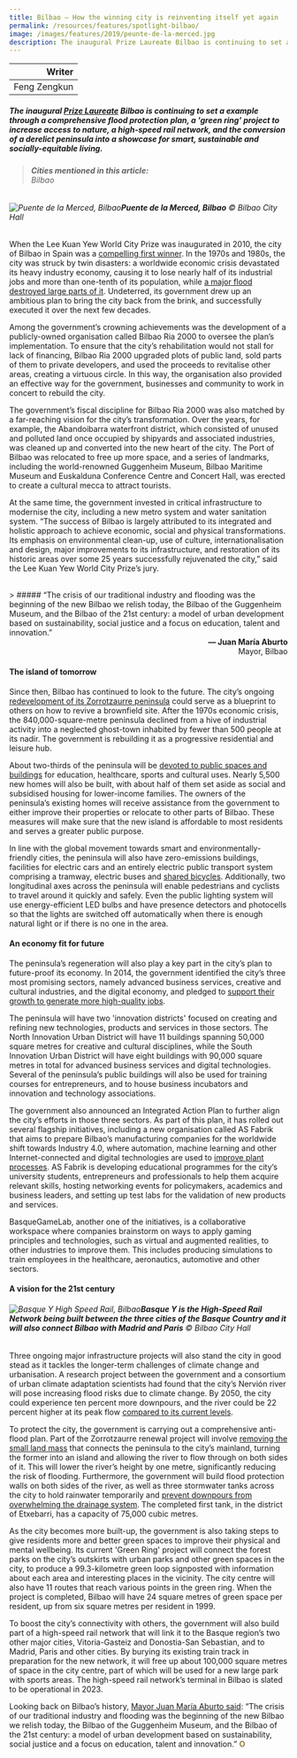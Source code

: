 ```yaml
---
title: Bilbao — How the winning city is reinventing itself yet again
permalink: /resources/features/spotlight-bilbao/
image: /images/features/2019/peunte-de-la-merced.jpg
description: The inaugural Prize Laureate Bilbao is continuing to set a example through a comprehensive flood protection plan, a 'green ring' project to increase access to nature, a high-speed rail network, and the conversion of a derelict peninsula into a showcase for smart, sustainable and socially-equitable living.
---
```


| Writer |
|---:|
| Feng Zengkun |

##### The inaugural [Prize Laureate](/bilbao/) Bilbao is continuing to set a example through a comprehensive flood protection plan, a 'green ring' project to increase access to nature, a high-speed rail network, and the conversion of a derelict peninsula into a showcase for smart, sustainable and socially-equitable living.

> ###### **Cities mentioned in this article:** <br> Bilbao

###### ![Puente de la Merced, Bilbao](/images/features/2019/peunte-de-la-merced.jpg/)**Puente de la Merced, Bilbao** © Bilbao City Hall

When the Lee Kuan Yew World City Prize was inaugurated in 2010, the city of Bilbao in Spain was a [compelling first winner](/bilbao/). In the 1970s and 1980s, the city was struck by twin disasters: a worldwide economic crisis devastated its heavy industry economy, causing it to lose nearly half of its industrial jobs and more than one-tenth of its population, while [a major flood destroyed large parts of it](https://www.eprints.lse.ac.uk/3624/1/Bilbao_city_report_(final).pdf). Undeterred, its government drew up an ambitious plan to bring the city back from the brink, and successfully executed it over the next few decades. 

Among the government’s crowning achievements was the development of a publicly-owned organisation called Bilbao Ria 2000 to oversee the plan’s implementation. To ensure that the city’s rehabilitation would not stall for lack of financing, Bilbao Ria 2000 upgraded plots of public land, sold parts of them to private developers, and used the proceeds to revitalise other areas, creating a virtuous circle. In this way, the organisation also provided an effective way for the government, businesses and community to work in concert to rebuild the city. 

The government’s fiscal discipline for Bilbao Ria 2000 was also matched by a far-reaching vision for the city’s transformation. Over the years, for example, the Abandoibarra waterfront district, which consisted of unused and polluted land once occupied by shipyards and associated industries, was cleaned up and converted into the new heart of the city. The Port of Bilbao was relocated to free up more space, and a series of landmarks, including the world-renowned Guggenheim Museum, Bilbao Maritime Museum and Euskalduna Conference Centre and Concert Hall, was erected to create a cultural mecca to attract tourists. 

At the same time, the government invested in critical infrastructure to modernise the city, including a new metro system and water sanitation system. “The success of Bilbao is largely attributed to its integrated and holistic approach to achieve economic, social and physical transformations. Its emphasis on environmental clean-up, use of culture, internationalisation and design, major improvements to its infrastructure, and restoration of its historic areas over some 25 years successfully rejuvenated the city,” said the Lee Kuan Yew World City Prize’s jury. 

<br> 
> ##### “The crisis of our traditional industry and flooding was the beginning of the new Bilbao we relish today, the Bilbao of the Guggenheim Museum, and the Bilbao of the 21st century: a model of urban development based on sustainability, social justice and a focus on education, talent and innovation.” 

<div align="right"><b>— Juan María Aburto</b> <br> Mayor, Bilbao </div>

#### **The island of tomorrow**

Since then, Bilbao has continued to look to the future. The city’s ongoing [redevelopment of its Zorrotzaurre peninsula](http://www.zorrotzaurre.com/en/the-zorrotzaurre-urban-regeneration-project/) could serve as a blueprint to others on how to revive a brownfield site. After the 1970s economic crisis, the 840,000-square-metre peninsula declined from a hive of industrial activity into a neglected ghost-town inhabited by fewer than 500 people at its nadir. The government is rebuilding it as a progressive residential and leisure hub. 

About two-thirds of the peninsula will be [devoted to public spaces and buildings](http://www.zorrotzaurre.com/en/planning/special-urban-plan-for-zorrotzaurre/) for education, healthcare, sports and cultural uses. Nearly 5,500 new homes will also be built, with about half of them set aside as social and subsidised housing for lower-income families. The owners of the peninsula’s existing homes will receive assistance from the government to either improve their properties or relocate to other parts of Bilbao. These measures will make sure that the new island is affordable to most residents and serves a greater public purpose. 

In line with the global movement towards smart and environmentally-friendly cities, the peninsula will also have zero-emissions buildings, facilities for electric cars and an entirely electric public transport system comprising a tramway, electric buses and [shared bicycles](https://investinbilbao.com/opportunity-areas/). Additionally, two longitudinal axes across the peninsula will enable pedestrians and cyclists to travel around it quickly and safely. Even the public lighting system will use energy-efficient LED bulbs and have presence detectors and photocells so that the lights are switched off automatically when there is enough natural light or if there is no one in the area. 

#### **An economy fit for future**

The peninsula’s regeneration will also play a key part in the city’s plan to future-proof its economy. In 2014, the government identified the city’s three most promising sectors, namely advanced business services, creative and cultural industries, and the digital economy, and pledged to [support their growth to generate more high-quality jobs](https://urbact.eu/sites/default/files/media/in_focus_final_report_smart_specialisation_at_city_level.pdf). 

The peninsula will have two 'innovation districts' focused on creating and refining new technologies, products and services in those sectors. The North Innovation Urban District will have 11 buildings spanning 50,000 square metres for creative and cultural disciplines, while the South Innovation Urban District will have eight buildings with 90,000 square metres in total for advanced business services and digital technologies. Several of the peninsula’s public buildings will also be used for training courses for entrepreneurs, and to house business incubators and innovation and technology associations. 

The government also announced an Integrated Action Plan to further align the city’s efforts in those three sectors. As part of this plan, it has rolled out several flagship initiatives, including a new organisation called AS Fabrik that aims to prepare Bilbao’s manufacturing companies for the worldwide shift towards Industry 4.0, where automation, machine learning and other Internet-connected and digital technologies are used to [improve plant processes](https://www.uia-initiative.eu/en/uia-cities/bilbao). AS Fabrik is developing educational programmes for the city’s university students, entrepreneurs and professionals to help them acquire relevant skills, hosting networking events for policymakers, academics and business leaders, and setting up test labs for the validation of new products and services. 

BasqueGameLab, another one of the initiatives, is a collaborative workspace where companies brainstorm on ways to apply gaming principles and technologies, such as virtual and augmented realities, to other industries to improve them. This includes producing simulations to train employees in the healthcare, aeronautics, automotive and other sectors. 

#### **A vision for the 21st century**

###### ![Basque Y High Speed Rail, Bilbao](/images/features/2019/basque-y.jpg/)**Basque Y is the High-Speed Rail Network being built between the three cities of the Basque Country and it will also connect Bilbao with Madrid and Paris** © Bilbao City Hall

Three ongoing major infrastructure projects will also stand the city in good stead as it tackles the longer-term challenges of climate change and urbanisation. A research project between the government and a consortium of urban climate adaptation scientists had found that the city’s Nervión river will pose increasing flood risks due to climate change. By 2050, the city could experience ten percent more downpours, and the river could be 22 percent higher at its peak flow [compared to its current levels](http://www.resin-cities.eu/cities/tier1/bilbao/). 

To protect the city, the government is carrying out a comprehensive anti-flood plan. Part of the Zorrotzaurre renewal project will involve [removing the small land mass](http://www.resin-cities.eu/newsroom/deusto-canal/) that connects the peninsula to the city’s mainland, turning the former into an island and allowing the river to flow through on both sides of it. This will lower the river’s height by one metre, significantly reducing the risk of flooding. Furthermore, the government will build flood protection walls on both sides of the river, as well as three stormwater tanks across the city to hold rainwater temporarily and [prevent downpours from overwhelming the drainage system](http://www.resin-cities.eu/resources/cityreports/bilbao/). The completed first tank, in the district of Etxebarri, has a capacity of 75,000 cubic metres. 

As the city becomes more built-up, the government is also taking steps to give residents more and better green spaces to improve their physical and mental wellbeing. Its current 'Green Ring' project will connect the forest parks on the city’s outskirts with urban parks and other green spaces in the city, to produce a 99.3-kilometre green loop signposted with information about each area and interesting places in the vicinity. The city centre will also have 11 routes that reach various points in the green ring. When the project is completed, Bilbao will have 24 square metres of green space per resident, up from six square metres per resident in 1999. 

To boost the city’s connectivity with others, the government will also build part of a high-speed rail network that will link it to the Basque region’s two other major cities, Vitoria-Gasteiz and Donostia-San Sebastian, and to Madrid, Paris and other cities. By burying its existing train track in preparation for the new network, it will free up about 100,000 square metres of space in the city centre, part of which will be used for a new large park with sports areas. The high-speed rail network’s terminal in Bilbao is slated to be operational in 2023. 

Looking back on Bilbao’s history, [Mayor Juan María Aburto said](http://www.oecd-inclusive.com/champion-mayors/mayor/champion-mayor-juan-mari-aburto/): “The crisis of our traditional industry and flooding was the beginning of the new Bilbao we relish today, the Bilbao of the Guggenheim Museum, and the Bilbao of the 21st century: a model of urban development based on sustainability, social justice and a focus on education, talent and innovation.” **<font color="#967942">O</font>**
